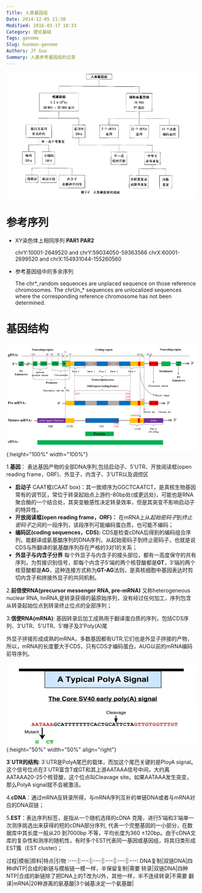 ```yaml
---
Title: 人类基因组
Date: 2014-12-05 11:38
Modified: 2016-03-17 10:33
Category: 理论基础
Tags: genome
Slug: hunman-genome
Authors: JT Guo
Summary: 人类参考基因组的记录
---
```

![hg](images/human_genome.png)

# 参考序列

+ XY染色体上相同序列 **PAR1** **PAR2**

  chrY:10001-2649520 and chrY:59034050-59363566
  chrX:60001-2699520 and chrX:154931044-155260560

+ 参考基因组中的多余序列

  The chr\*\_random sequences are unplaced sequence on those reference
  chromosomes.
  The chrUn\_\* sequences are unlocalized sequences where the corresponding reference chromosome has not been determined.

# 基因结构

![gs](images/GeneStructure.bmp){:height="100%" width="100%"}

1.**基因**： 表达基因产物的全部DNA序列,包括启动子、5'UTR、开放阅读框(open reading frame，ORF)、外显子、内含子、3'UTR以及调控区

+ **启动子**
    CAAT框(CAAT box)：其一致顺序为GGCTCAATCT，是真核生物基因常有的调节区，常位于转录起始点上游约-80bp处(或更远处)，可能也是RNA聚合酶的一个结合处，其突变敏感性决定转录效率，但是其突变不影响启动子的特异性。
+ **开放阅读框(open reading frame，ORF)：**
    在mRNA上从*起始密码子*到*终止密码子*之间的一段序列，该段序列可能编码蛋白质，也可能不编码；
+ **编码区(coding sequences，CDS):**
    CDS是检查cDNA后得到的编码组合序列，能翻译成氨基酸序列的DNA序列，从起始密码子到终止密码子，也就是说CDS与所翻译的氨基酸序列存在严格的3对1的关系；
+ **外显子与内含子分界**
    每个外显子与内含子的接头部位，都有一高度保守的共有序列，为剪接识别信号，即每个内含子5‘端的两个核苷酸都是**GT**，3‘端的两个核苷酸都是**AG**，这种连接方式称为**GT-AG**法则，是真核细胞中基因表达时剪切内含子和拼接外显子的共同机制。

2.**前信使RNA(precursor messenger RNA, pre-mRNA)**
又称heterogeneous nuclear RNA, hnRNA,是转录获得的最原始序列，没有经过任何加工，序列包含从转录起始位点到转录终止位点的全部序列；

3.**信使RNA(mRNA)**: 基因转录后加工成熟用于翻译蛋白质的序列，包括CDS序列、3'UTR、5'UTR、5'帽子及3'Poly(A)尾

外显子拼接形成成熟的mRNA，多数基因都有UTR,它们也是外显子拼接的产物，所以，mRNA的长度要大于CDS，只有CDS才编码蛋白，AUG以前的mRNA编码前导序列。

![polyA](images/polyA.jpg){:height="50%" width="50%" align="right"}

**3\`UTR的结构**: 3\`UTR是PolyA尾巴的载体，而加这个尾巴关键的是PloyA signal。这个信号位点在3`UTR富含T或GT和其上游AATAAA信号中间，大约离AATAAA20-25个核苷酸，这个位点叫Cleavage site。如果AATAAA发生突变，那么PolyA signal就不会被激活。

4.**cDNA**：通过mRNA反转录所得，与mRNA序列互补的单链DNA或者与mRNA对应的DNA双链；

5.**EST**：表达序列标签，是指从一个随机选择的cDNA 克隆，进行5’端和3’端单一次测序挑选出来获得的短的cDNA部分序列, 代表一个完整基因的一小部分，在数据库中其长度一般从20 到7000bp 不等，平均长度为360
±120bp。由于cDNA文库的复杂性和测序的随机性，有时多个EST代表同一基因或基因组，将其归类形成EST簇（EST cluster)；

过程|模板|原料|特点|引物
:---:|:---:|:---:|:---:|:---:|:---:
DNA复制|双链DNA|四种dNTP|合成的新链与模板链一模一样，半保留复制|需要
转录|双链DNA|四种NTP|合成的新链除了把DNA上的T改为U外，其他一样，半不连续转录|不需要
翻译|mRNA|20种游离的氨基酸|3个碱基决定一个氨基酸|
